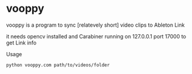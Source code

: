 # vooppy

vooppy is a program to sync [relatevely short] video clips to Ableton Link

it needs opencv installed and Carabiner running on 127.0.0.1 port 17000 to get Link info

Usage

```
python vooppy.com path/to/videos/folder
```
